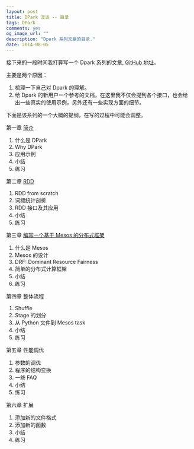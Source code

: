 ```yaml
---
layout: post
title: DPark 漫谈 -- 目录
tags: DPark
comments: yes
og_image_url: ""
description: "Dpark 系列文章的目录."
date: 2014-08-05
---
```


接下来的一段时间我打算写一个 Dpark 系列的文章, [GitHub 地址](https://github.com/zzl0/DparkIntro)。

主要是两个原因：

1. 梳理一下自己对 Dpark 的理解。
2. 给 Dpark 的新用户一个参考的文档，在这里我不仅会提到各个接口，也会给出一些真实的使用示例，另外还有一些实现方面的细节。

下面是该系列的一个大概的提纲，在写的过程中可能会调整。

第一章 [简介](/2014/10/13/dpark-basic/)

1. 什么是 DPark
2. Why DPark
3. 应用示例
4. 小结
5. 练习

第二章 [RDD](/2014/10/26/dpark-rdd/)

1. RDD from scratch
2. 词频统计剖析
3. RDD 接口及其应用
4. 小结
5. 练习

第三章 [编写一个基于 Mesos 的分布式框架](/2014/10/26/mesos/)

1. 什么是 Mesos
2. Mesos 的设计
3. DRF: Dominant Resource Fairness
4. 简单的分布式计算框架
5. 小结
6. 练习

第四章 整体流程

1. Shuffle
2. Stage 的划分
3. 从 Python 文件到 Mesos task
4. 小结
5. 练习

第五章 性能调优

1. 参数的调优
2. 程序的结构变换
3. 一些 FAQ
4. 小结
5. 练习

第六章 扩展

1. 添加新的文件格式
2. 添加新的函数
3. 小结
4. 练习
